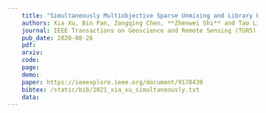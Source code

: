 ```yaml
---
    title: "Simultaneously Multiobjective Sparse Unmixing and Library Pruning for Hyperspectral Imagery"
    authors: Xia Xu, Bin Pan, Zongqing Chen, **Zhenwei Shi** and Tao Li
    journal: IEEE Transactions on Geoscience and Remote Sensing (TGRS)
    pub_date: 2020-08-26
    pdf: 
    arxiv: 
    code: 
    page: 
    demo: 
    paper: https://ieeexplore.ieee.org/document/9178430
    bibtex: /static/bib/2021_xia_xu_simultaneously.txt
    data:
---
```

    